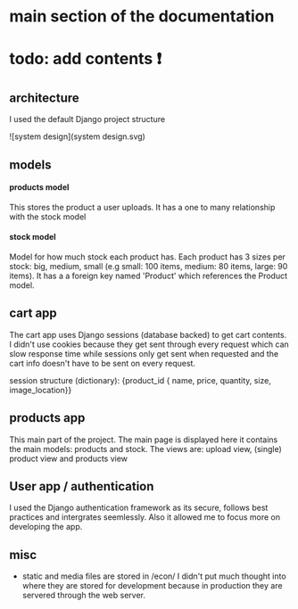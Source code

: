 # main section of the documentation

# todo: add contents ❗

## architecture

I used the default Django project structure 

![system design](system design.svg)

## models

#### products model

This stores the product a user uploads. It has a one to many relationship with the stock model

#### stock model

Model for how much stock each product has. Each product has 3 sizes per stock: big, medium, small (e.g small: 100 items, medium: 80 items, large: 90 items). It has a a foreign key named 'Product' which references the Product model.


## cart app

The cart app uses Django sessions (database backed) to get cart contents. I didn't use cookies because they get sent through every request which can slow response time while sessions only get sent when requested and the cart info doesn't have to be sent on every request.

session structure (dictionary): {product_id { name, price, quantity, size, image_location}}

## products app

This main part of the project. The main page is displayed here it contains the main models: products and stock. The views are: upload view, (single) product view and products view   

## User app / authentication

I used the Django authentication framework as its secure, follows best practices and intergrates seemlessly. Also it allowed me to focus more on developing the app. 

## misc

- static and media files are stored in /econ/ I didn't put much thought into where they are stored for development because in production they are servered through the web server.

